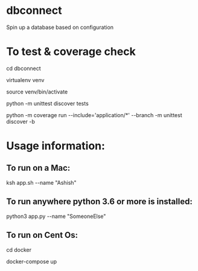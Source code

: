 # dbconnect

Spin up a database based on configuration

# To test & coverage check
cd dbconnect

virtualenv venv

source venv/bin/activate

python -m unittest discover tests

python -m coverage run --include='application/*' --branch -m unittest discover -b

# Usage information:

## To run on a Mac: 

ksh app.sh --name "Ashish"

## To run anywhere python 3.6 or more is installed:
python3 app.py --name "SomeoneElse"

## To run on Cent Os:
cd docker

docker-compose up